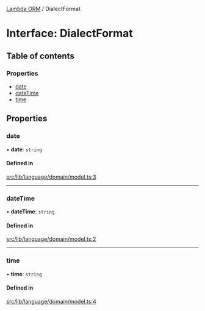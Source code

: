 [Lambda ORM](../README.md) / DialectFormat

# Interface: DialectFormat

## Table of contents

### Properties

- [date](DialectFormat.md#date)
- [dateTime](DialectFormat.md#datetime)
- [time](DialectFormat.md#time)

## Properties

### date

• **date**: `string`

#### Defined in

[src/lib/language/domain/model.ts:3](https://github.com/lambda-orm/lambdaorm/blob/3a79940e5d210908a3ae425c5f0e458704e6a47a/src/lib/language/domain/model.ts#L3)

___

### dateTime

• **dateTime**: `string`

#### Defined in

[src/lib/language/domain/model.ts:2](https://github.com/lambda-orm/lambdaorm/blob/3a79940e5d210908a3ae425c5f0e458704e6a47a/src/lib/language/domain/model.ts#L2)

___

### time

• **time**: `string`

#### Defined in

[src/lib/language/domain/model.ts:4](https://github.com/lambda-orm/lambdaorm/blob/3a79940e5d210908a3ae425c5f0e458704e6a47a/src/lib/language/domain/model.ts#L4)
